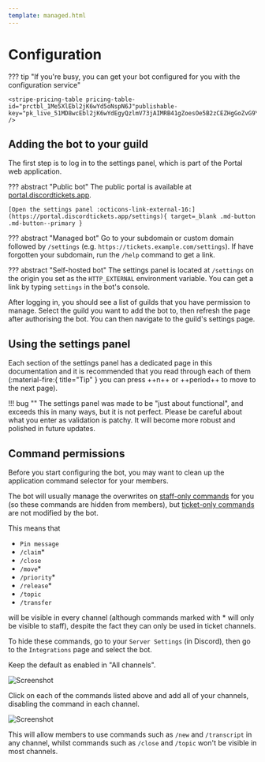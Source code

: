 ```yaml
---
template: managed.html
---
```


# Configuration

??? tip "If you're busy, you can get your bot configured for you with the configuration service"

	<stripe-pricing-table pricing-table-id="prctbl_1Me5XlEbl2jK6wYd5oNspN6J"publishable-key="pk_live_51MD8wcEbl2jK6wYdEgyQzlmV73jAIMRB41gZoesOe5B2zCEZHgGoZvG9YIxfX7TxPePre6szwFfIWJOLF4uWmILU00NoUviGyK" />

<!-- --8<-- "includes/features.md" -->

## Adding the bot to your guild

The first step is to log in to the settings panel, which is part of the Portal web application.

??? abstract "Public bot"
    The public portal is available at [portal.discordtickets.app](https://portal.discordtickets.app/settings).

    [Open the settings panel :octicons-link-external-16:](https://portal.discordtickets.app/settings){ target=_blank .md-button .md-button--primary }

??? abstract "Managed bot"
    Go to your subdomain or custom domain followed by `/settings` (e.g. `https://tickets.example.com/settings`).
    If have forgotten your subdomain, run the `/help` command to get a link.

??? abstract "Self-hosted bot"
    The settings panel is located at `/settings` on the origin you set as the `HTTP_EXTERNAL` environment variable.
    You can get a link by typing `settings` in the bot's console.

After logging in, you should see a list of guilds that you have permission to manage.
Select the guild you want to add the bot to, then refresh the page after authorising the bot.
You can then navigate to the guild's settings page.

## Using the settings panel

Each section of the settings panel has a dedicated page in this documentation and it is recommended that you read through each of them
<span class="tip">(:material-fire:{ title="Tip" } you can press ++n++ or ++period++ to move to the next page)</span>.

!!! bug ""
    The settings panel was made to be "just about functional", and exceeds this in many ways, but it is not perfect.
    Please be careful about what you enter as validation is patchy. It will become more robust and polished in future updates.


<!-- ## Common configurations -->

## Command permissions

Before you start configuring the bot, you may want to clean up the application command selector for your members.

The bot will usually manage the overwrites on [staff-only commands](../commands.md) for you (so these commands are hidden from members),
but [ticket-only commands](../commands.md) are not modified by the bot.

This means that

- `Pin message`
- `/claim`*
- `/close`
- `/move`*
- `/priority`*
- `/release`*
- `/topic`
- `/transfer`

will be visible in every channel (although commands marked with * will only be visible to staff), despite the fact they can only be used in ticket channels.

To hide these commands, go to your `Server Settings` (in Discord), then go to the `Integrations` page and select the bot.

Keep the default as enabled in "All channels".

![Screenshot](../img/configuration-commands.png)

Click on each of the commands listed above and add all of your channels, disabling the command in each channel.

![Screenshot](../img/configuration-commands-overwrites.png)

This will allow members to use commands such as `/new` and `/transcript` in any channel,
whilst commands such as `/close` and `/topic` won't be visible in most channels.

